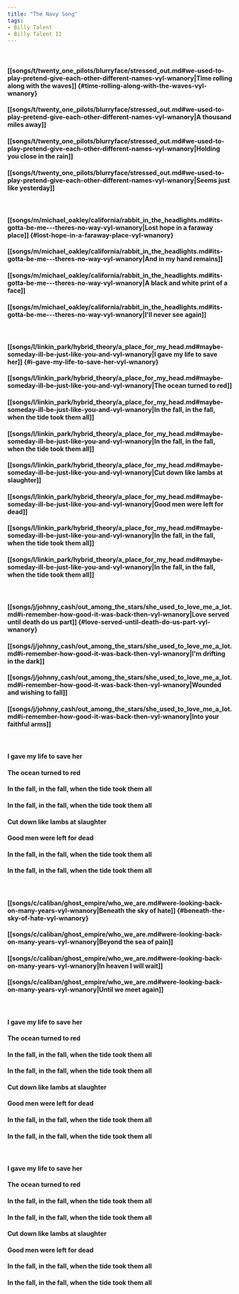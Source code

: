 ```yaml
---
title: "The Navy Song"
tags:
- Billy Talent
- Billy Talent II
---
```

&nbsp;
#### [[songs/t/twenty_one_pilots/blurryface/stressed_out.md#we-used-to-play-pretend-give-each-other-different-names-vyl-wnanory|Time rolling along with the waves]] {#time-rolling-along-with-the-waves-vyl-wnanory}
#### [[songs/t/twenty_one_pilots/blurryface/stressed_out.md#we-used-to-play-pretend-give-each-other-different-names-vyl-wnanory|A thousand miles away]]
#### [[songs/t/twenty_one_pilots/blurryface/stressed_out.md#we-used-to-play-pretend-give-each-other-different-names-vyl-wnanory|Holding you close in the rain]]
#### [[songs/t/twenty_one_pilots/blurryface/stressed_out.md#we-used-to-play-pretend-give-each-other-different-names-vyl-wnanory|Seems just like yesterday]]
&nbsp;
#### [[songs/m/michael_oakley/california/rabbit_in_the_headlights.md#its-gotta-be-me---theres-no-way-vyl-wnanory|Lost hope in a faraway place]] {#lost-hope-in-a-faraway-place-vyl-wnanory}
#### [[songs/m/michael_oakley/california/rabbit_in_the_headlights.md#its-gotta-be-me---theres-no-way-vyl-wnanory|And in my hand remains]]
#### [[songs/m/michael_oakley/california/rabbit_in_the_headlights.md#its-gotta-be-me---theres-no-way-vyl-wnanory|A black and white print of a face]]
#### [[songs/m/michael_oakley/california/rabbit_in_the_headlights.md#its-gotta-be-me---theres-no-way-vyl-wnanory|I'll never see again]]
&nbsp;
#### [[songs/l/linkin_park/hybrid_theory/a_place_for_my_head.md#maybe-someday-ill-be-just-like-you-and-vyl-wnanory|I gave my life to save her]] {#i-gave-my-life-to-save-her-vyl-wnanory}
#### [[songs/l/linkin_park/hybrid_theory/a_place_for_my_head.md#maybe-someday-ill-be-just-like-you-and-vyl-wnanory|The ocean turned to red]]
#### [[songs/l/linkin_park/hybrid_theory/a_place_for_my_head.md#maybe-someday-ill-be-just-like-you-and-vyl-wnanory|In the fall, in the fall, when the tide took them all]]
#### [[songs/l/linkin_park/hybrid_theory/a_place_for_my_head.md#maybe-someday-ill-be-just-like-you-and-vyl-wnanory|In the fall, in the fall, when the tide took them all]]
#### [[songs/l/linkin_park/hybrid_theory/a_place_for_my_head.md#maybe-someday-ill-be-just-like-you-and-vyl-wnanory|Cut down like lambs at slaughter]]
#### [[songs/l/linkin_park/hybrid_theory/a_place_for_my_head.md#maybe-someday-ill-be-just-like-you-and-vyl-wnanory|Good men were left for dead]]
#### [[songs/l/linkin_park/hybrid_theory/a_place_for_my_head.md#maybe-someday-ill-be-just-like-you-and-vyl-wnanory|In the fall, in the fall, when the tide took them all]]
#### [[songs/l/linkin_park/hybrid_theory/a_place_for_my_head.md#maybe-someday-ill-be-just-like-you-and-vyl-wnanory|In the fall, in the fall, when the tide took them all]]
&nbsp;
#### [[songs/j/johnny_cash/out_among_the_stars/she_used_to_love_me_a_lot.md#i-remember-how-good-it-was-back-then-vyl-wnanory|Love served until death do us part]] {#love-served-until-death-do-us-part-vyl-wnanory}
#### [[songs/j/johnny_cash/out_among_the_stars/she_used_to_love_me_a_lot.md#i-remember-how-good-it-was-back-then-vyl-wnanory|I'm drifting in the dark]]
#### [[songs/j/johnny_cash/out_among_the_stars/she_used_to_love_me_a_lot.md#i-remember-how-good-it-was-back-then-vyl-wnanory|Wounded and wishing to fall]]
#### [[songs/j/johnny_cash/out_among_the_stars/she_used_to_love_me_a_lot.md#i-remember-how-good-it-was-back-then-vyl-wnanory|Into your faithful arms]]
&nbsp;
#### I gave my life to save her
#### The ocean turned to red
#### In the fall, in the fall, when the tide took them all
#### In the fall, in the fall, when the tide took them all
#### Cut down like lambs at slaughter
#### Good men were left for dead
#### In the fall, in the fall, when the tide took them all
#### In the fall, in the fall, when the tide took them all
&nbsp;
#### [[songs/c/caliban/ghost_empire/who_we_are.md#were-looking-back-on-many-years-vyl-wnanory|Beneath the sky of hate]] {#beneath-the-sky-of-hate-vyl-wnanory}
#### [[songs/c/caliban/ghost_empire/who_we_are.md#were-looking-back-on-many-years-vyl-wnanory|Beyond the sea of pain]]
#### [[songs/c/caliban/ghost_empire/who_we_are.md#were-looking-back-on-many-years-vyl-wnanory|In heaven I will wait]]
#### [[songs/c/caliban/ghost_empire/who_we_are.md#were-looking-back-on-many-years-vyl-wnanory|Until we meet again]]
&nbsp;
#### I gave my life to save her
#### The ocean turned to red
#### In the fall, in the fall, when the tide took them all
#### In the fall, in the fall, when the tide took them all
#### Cut down like lambs at slaughter
#### Good men were left for dead
#### In the fall, in the fall, when the tide took them all
#### In the fall, in the fall, when the tide took them all
&nbsp;
#### I gave my life to save her
#### The ocean turned to red
#### In the fall, in the fall, when the tide took them all
#### In the fall, in the fall, when the tide took them all
#### Cut down like lambs at slaughter
#### Good men were left for dead
#### In the fall, in the fall, when the tide took them all
#### In the fall, in the fall, when the tide took them all
